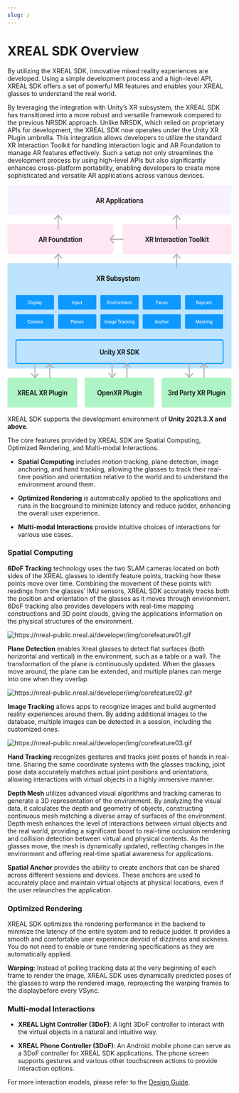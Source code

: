 ```yaml
---
slug: /
---
```

# XREAL SDK Overview

By utilizing the XREAL SDK, innovative mixed reality experiences are developed. Using a simple development process and a high-level API, XREAL SDK offers a set of powerful MR features and enables your XREAL glasses to understand the real world.

By leveraging the integration with Unity’s XR subsystem, the XREAL SDK has transitioned into a more robust and versatile framework compared to the previous NRSDK approach. Unlike NRSDK, which relied on proprietary APIs for development, the XREAL SDK now operates under the Unity XR Plugin umbrella. This integration allows developers to utilize the standard XR Interaction Toolkit for handling interaction logic and AR Foundation to manage AR features effectively. Such a setup not only streamlines the development process by using high-level APIs but also significantly enhances cross-platform portability, enabling developers to create more sophisticated and versatile AR applications across various devices.

<img src="https://raw.githubusercontent.com/dengxian-xreal/Images/main/image-20240607142536106.png"  height = "500"  />

XREAL SDK supports the development environment of **Unity 2021.3.X and above**.

The core features provided by XREAL SDK are Spatial Computing, Optimized Rendering, and Multi-modal Interactions.

- **Spatial Computing** includes motion tracking, plane detection, image anchoring, and hand tracking, allowing the glasses to track their real-time position and orientation relative to the world and to understand the environment around them.

- **Optimized Rendering** is automatically applied to the applications and runs in the bacground to minimize latency and reduce judder, enhancing the overall user experience.

- **Multi-modal Interactions** provide intuitive choices of interactions for various use cases.


### Spatial Computing

**6DoF Tracking** technology uses the two SLAM cameras located on both sides of the XREAL glasses to identify feature points, tracking how these points move over time. Combining the movement of these points with readings from the glasses’ IMU sensors, XREAL SDK accurately tracks both the position and orientation of the glasses as it moves through environment. 6DoF tracking also provides developers with real-time mapping constructions and 3D point clouds, giving the applications information on the physical structures of the environment.

<img src="https://xreal.gitbook.io/~gitbook/image?url=https%3A%2F%2Fnreal-public.nreal.ai%2Fdeveloper%2Fimg%2Fcorefeature01.gif&width=300&dpr=4&quality=100&sign=478bb33af5dd3fef519c963cfa870c6af3dc8714633bf8b78ac7241f560a4450" alt="https://nreal-public.nreal.ai/developer/img/corefeature01.gif" width="500" height = "300" />

**Plane Detection** enables Xreal glasses to detect flat surfaces (both horizontal and vertical) in the environment, such as a table or a wall. The transformation of the plane is continuously updated. When the glasses move around, the plane can be extended, and multiple planes can merge into one when they overlap.

<img src="https://xreal.gitbook.io/~gitbook/image?url=https%3A%2F%2Fnreal-public.nreal.ai%2Fdeveloper%2Fimg%2Fcorefeature02.gif&width=300&dpr=4&quality=100&sign=fd54d3c57e53478a3efc13a99869039a3656772999f41ca10b18867514401b6c" alt="https://nreal-public.nreal.ai/developer/img/corefeature02.gif" width="500" height = "300"  />

**Image Tracking** allows apps to recognize images and build augmented reality experiences around them. By adding additional images to the database, multiple images can be detected in a session, including the customized ones.

<img src="https://xreal.gitbook.io/~gitbook/image?url=https%3A%2F%2Fnreal-public.nreal.ai%2Fdeveloper%2Fimg%2Fcorefeature03.gif&width=300&dpr=4&quality=100&sign=8b194ff3de826873e38da04703f6cae700f11e43e82ba9cc6dc0d3474f9dcb48" alt="https://nreal-public.nreal.ai/developer/img/corefeature03.gif" width="500" height = "300"  />

**Hand Tracking** recognizes gestures and tracks joint poses of hands in real-time. Sharing the same coordinate systems with the glasses tracking, joint pose data accurately matches actual joint positions and orientations, allowing interactions with virtual objects in a highly immersive manner.

**Depth Mesh** utilizes advanced visual algorithms and tracking cameras to generate a 3D representation of the environment. By analyzing the visual data, it calculates the depth and geometry of objects, constructing continuous mesh matching a diverse array of surfaces of the environment. Depth mesh enhances the level of interactions between virtual objects and the real world, providing a significant boost to real-time occlusion rendering and collision detection between virtual and physical contents. As the glasses move, the mesh is dynamically updated, reflecting changes in the environment and offering real-time spatial awareness for applications.

**Spatial Anchor** provides the ability to create anchors that can be shared across different sessions and devices. These anchors are used to accurately place and maintain virtual objects at physical locations, even if the user relaunches the application.

### Optimized Rendering

XREAL SDK optimizes the rendering performance in the backend to minimize the latency of the entire system and to reduce judder. It provides a smooth and comfortable user experience devoid of dizziness and sickness. You do not need to enable or tune rendering specifications as they are automatically applied.

**Warping:** Instead of polling tracking data at the very beginning of each frame to render the image, XREAL SDK uses dynamically predicted poses of the glasses to warp the rendered image, reprojecting the warping frames to the displaybefore every VSync.

### Multi-modal Interactions

- **XREAL Light Controller (3DoF)**: A light 3DoF controller to interact with the virtual objects in a natural and intuitive way.

- **XREAL Phone Controller (3DoF)**: An Android mobile phone can serve as a 3DoF controller for XREAL SDK applications. The phone screen supports gestures and various other touchscreen actions to provide interaction options.

For more interaction models, please refer to the [Design Guide](https://xreal.gitbook.io/nrsdk/design-guide/design-guide-overview).
